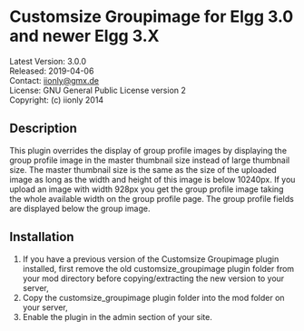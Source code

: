 Customsize Groupimage for Elgg 3.0 and newer Elgg 3.X
=====================================================

Latest Version: 3.0.0  
Released: 2019-04-06  
Contact: iionly@gmx.de  
License: GNU General Public License version 2  
Copyright: (c) iionly 2014


Description
-----------

This plugin overrides the display of group profile images by displaying the group profile image in the master thumbnail size instead of large thumbnail size. The master thumbnail size is the same as the size of the uploaded image as long as the width and height of this image is below 10240px. If you upload an image with width 928px you get the group profile image taking the whole available width on the group profile page. The group profile fields are displayed below the group image.


Installation
------------

1. If you have a previous version of the Customsize Groupimage plugin installed, first remove the old customsize_groupimage plugin folder from your mod directory before copying/extracting the new version to your server,
2. Copy the customsize_groupimage plugin folder into the mod folder on your server,
3. Enable the plugin in the admin section of your site.
